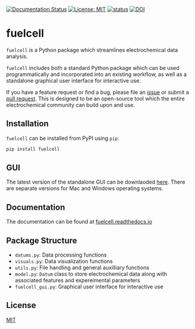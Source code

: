 [![Documentation Status](https://readthedocs.org/projects/fuelcell/badge/?version=latest)](https://fuelcell.readthedocs.io/en/latest/?badge=latest) [![License: MIT](https://img.shields.io/badge/License-MIT-yellow.svg)](https://opensource.org/licenses/BSD) [![status](https://joss.theoj.org/papers/79df7852b6fedb417b625979da1f5567/status.svg)](https://joss.theoj.org/papers/79df7852b6fedb417b625979da1f5567) [![DOI](https://zenodo.org/badge/292444002.svg)](https://zenodo.org/badge/latestdoi/292444002)


# fuelcell
`fuelcell` is a Python package which streamlines electrochemical data analysis. 

`fuelcell` includes both a standard Python package which can be used programmatically and incorporated into an existing workflow, as well as a standalone graphical user interface for interactive use.

If you have a feature request or find a bug, please file an [issue](https://github.com/samaygarg/fuelcell/issues) or submit a [pull request](https://github.com/samaygarg/fuelcell/pulls). This is designed to be an open-source tool which the entire electrochemical community can build upon and use.

## Installation
`fuelcell` can be installed from PyPI using `pip`:

```bash
pip install fuelcell
```

## GUI 
The latest version of the standalone GUI can be downlaoded [here](https://fuelcell.readthedocs.io/en/latest/gui.html). There are separate versions for Mac and Windows operating systems.

## Documentation
The documentation can be found at [fuelcell.readthedocs.io](https://fuelcell.readthedocs.io/en/latest/) 

##  Package Structure
- `datums.py`: Data processing functions
- `visuals.py`: Data visualization functions
- `utils.py`: File handling and general auxilliary functions
- `model.py`:  `Datum` class to store electrochemical data along with associated features  and expereimental parameters
- `fuelcell_gui.py`: Graphical user interface for interactive use

## License
[MIT](https://choosealicense.com/licenses/mit/) 
